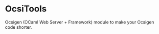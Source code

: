OcsiTools
=========

Ocsigen (OCaml Web Server + Framework) module to make your Ocsigen code shorter.